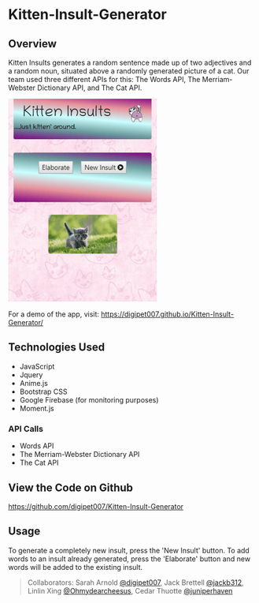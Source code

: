 # Kitten-Insult-Generator
## Overview
Kitten Insults generates a random sentence made up of two adjectives and a random noun, situated above a randomly generated picture of a cat.
Our team used three different APIs for this: The Words API, The Merriam-Webster Dictionary API, and The Cat API.

![kitten insult demo](demo/kittninsult4.gif)

For a demo of the app, visit: <https://digipet007.github.io/Kitten-Insult-Generator/>

## Technologies Used
- JavaScript
- Jquery
- Anime.js
- Bootstrap CSS
- Google Firebase (for monitoring purposes)
- Moment.js

### API Calls
- Words API
- The Merriam-Webster Dictionary API
- The Cat API

## View the Code on Github
<https://github.com/digipet007/Kitten-Insult-Generator>

## Usage
To generate a completely new insult, press the 'New Insult' button. To add words to an insult already generated, press the 'Elaborate' button and new words will be added to the existing insult.

> Collaborators: Sarah Arnold [@digipet007](https://github.com/digipet007), Jack Brettell [@jackb312](https://github.com/jackb312), Linlin Xing [@Ohmydearcheesus](https://github.com/Ohmydearcheesus), Cedar Thuotte [@juniperhaven](https://github.com/juniperhaven)  
